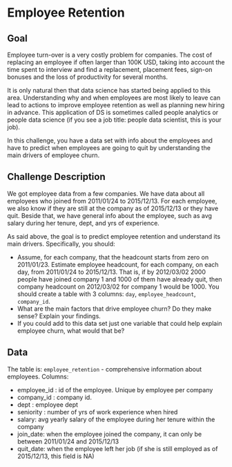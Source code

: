 # Employee Retention
## Goal
Employee turn-over is a very costly problem for companies. The cost of replacing an employee
if often larger than 100K USD, taking into account the time spent to interview and find a
replacement, placement fees, sign-on bonuses and the loss of productivity for several months.

It is only natural then that data science has started being applied to this area. Understanding
why and when employees are most likely to leave can lead to actions to improve employee
retention as well as planning new hiring in advance. This application of DS is sometimes called
people analytics or people data science (if you see a job title: people data scientist, this is your
job).

In this challenge, you have a data set with info about the employees and have to predict when
employees are going to quit by understanding the main drivers of employee churn.

## Challenge Description
We got employee data from a few companies. We have data about all employees who joined
from 2011/01/24 to 2015/12/13. For each employee, we also know if they are still at the
company as of 2015/12/13 or they have quit. Beside that, we have general info about the
employee, such as avg salary during her tenure, dept, and yrs of experience.

As said above, the goal is to predict employee retention and understand its main drivers.
Specifically, you should:

- Assume, for each company, that the headcount starts from zero on 2011/01/23. Estimate
employee headcount, for each company, on each day, from 2011/01/24 to 2015/12/13.
That is, if by 2012/03/02 2000 people have joined company 1 and 1000 of them have
already quit, then company headcount on 2012/03/02 for company 1 would be 1000.
You should create a table with 3 columns: `day`, `employee_headcount`, `company_id`.
- What are the main factors that drive employee churn? Do they make sense? Explain your
findings.
- If you could add to this data set just one variable that could help explain employee churn,
what would that be?

## Data
The table is:
`employee_retention` - comprehensive information about employees.
Columns:
- employee_id : id of the employee. Unique by employee per company
- company_id : company id.
- dept : employee dept
- seniority : number of yrs of work experience when hired
- salary: avg yearly salary of the employee during her tenure within the company
- join_date: when the employee joined the company, it can only be between 2011/01/24
and 2015/12/13
- quit_date: when the employee left her job (if she is still employed as of 2015/12/13, this
field is NA)

